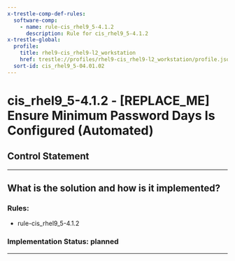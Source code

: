 ```yaml
---
x-trestle-comp-def-rules:
  software-comp:
    - name: rule-cis_rhel9_5-4.1.2
      description: Rule for cis_rhel9_5-4.1.2
x-trestle-global:
  profile:
    title: rhel9-cis_rhel9-l2_workstation
    href: trestle://profiles/rhel9-cis_rhel9-l2_workstation/profile.json
  sort-id: cis_rhel9_5-04.01.02
---
```


# cis_rhel9_5-4.1.2 - \[REPLACE_ME\] Ensure Minimum Password Days Is Configured (Automated)

## Control Statement

______________________________________________________________________

## What is the solution and how is it implemented?

<!-- For implementation status enter one of: implemented, partial, planned, alternative, not-applicable -->

<!-- Note that the list of rules under ### Rules: is read-only and changes will not be captured after assembly to JSON -->

<!-- Add control implementation description here for control: cis_rhel9_5-4.1.2 -->

### Rules:

  - rule-cis_rhel9_5-4.1.2

### Implementation Status: planned

______________________________________________________________________

